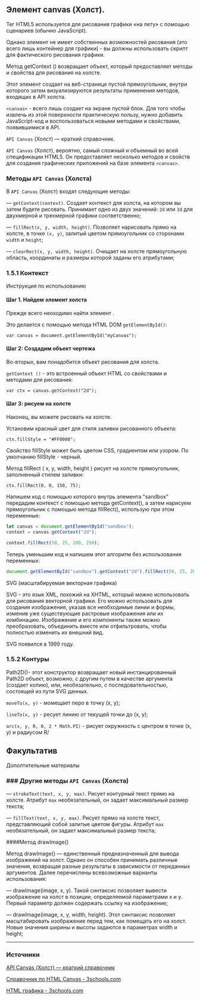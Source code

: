 ## Элемент canvas (Холст).

Тег HTML5 <canvas> используется для рисования графики «на лету» с помощью 
сценариев (обычно JavaScript).

Однако элемент <canvas> не имеет собственных возможностей рисования 
(это всего лишь контейнер для графики) - вы должны использовать скрипт 
для фактического рисования графики.

Метод getContext () возвращает объект, который предоставляет методы 
и свойства для рисования на холсте.


Этот элемент создает на веб-странице пустой прямоугольник, внутри которого 
затем визуализируются результаты применения методов, входящих в API холста.

`<canvas>` - всего лишь создает на экране пустой блок. Для того чтобы извлечь 
из этой поверхности практическую пользу, нужно добавить JavaScript-код 
и воспользоваться новыми методами и свойствами, появившимися в API.

`API Canvas` (Холст) — краткий справочник.

`API Canvas` (Холст), вероятно, самый сложный и объемный во всей спецификации HTML5. 
Он предоставляет несколько методов и свойств для создания графических приложений 
на базе элемента `<canvas>`.


### Методы `API Canvas` (Холста)

В `API Canvas` (Холст) входят следующие методы:

— `getContext(context)`. Создает контекст для холста, на котором вы затем будете 
рисовать. Принимает одно из двух значений: `2d` или `3d` для двухмерной и 
трехмерной графики соответственно;

— `fillRect(x, y, width, height)`. Позволяет нарисовать прямо на холсте, в точке 
`(x, y)`, залитый цветом прямоугольник со сторонами `width` и `height`;

— `clearRect(x, y, width, height)`. Очищает на холсте прямоугольную область, 
координаты и размеры которой заданы его атрибутами;


### 1.5.1 Контекст

Инструкция по использованию


#### Шаг 1. Найдем элемент холста

Прежде всего неоходимо найти элемент <canvas>.

Это делается с помощью метода HTML DOM `getElementById()`:

`var canvas = document.getElementById("myCanvas");`


#### Шаг 2: Создадим объект чертежа

Во-вторых, вам понадобится объект рисования для холста.

`getContext ()` - это встроенный объект HTML со свойствами и методами для рисования:

`var ctx = canvas.getContext("2d");`


#### Шаг 3: рисуем на холсте

Наконец, вы можете рисовать на холсте.

Установим красный цвет для стиля заливки рисованного объекта:

`ctx.fillStyle = "#FF0000";`

Свойство fillStyle может быть цветом CSS, градиентом или узором. 
По умолчанию fillStyle - черный.

Метод fillRect ( x, y, width, height ) рисует на холсте прямоугольник, 
заполненный стилем заливки:

`ctx.fillRect(0, 0, 150, 75);`


Напишем код с помощью которого внутрь элемента "sandbox" передадим контекст 
с помощью метода getContext(), а затем нарисуем прямоугольник с помощью 
метода fillRect(), использую при этом переменные:

```js
let canvas = document.getElementById("sandbox");
context = canvas.getContext("2d");

context.fillRect(50, 25, 200, 250);
```

Теперь уменьшим код и напишем этот алгоритм без использования переменных:

```js
document.getElementById("sandbox").getContext("2d").fillRect(50, 25, 200, 250);
```



SVG (масштабируемая векторная графика)

SVG - это  язык XML, похожий на XHTML, который можно использовать 
для рисования векторной графики. Его можно использовать для создания 
изображения, указав все необходимые линии и формы, изменив уже существующие 
растровые изображения или их комбинацию. Изображение и его компоненты также 
можно преобразовать, объединить вместе или отфильтровать, чтобы полностью 
изменить их внешний вид.

SVG появился в 1999 году.




### 1.5.2 Контуры

Path2D()- этот конструктор возвращает новый инстанцированный Path2D объект, 
возможно, с другим путем в качестве аргумента (создает копию), или, 
необязательно, с последовательностью, состоящей из пути SVG данных.

`moveTo(x, y)` - момещает перо в точку (x, y);

`lineTo(x, y)` - ресует линию от текущей точки до (x, y);

`arc(x, y, R, 0, 2 * Math.PI)` - рисует окружность с центром в точке (x, y) 
и радиусом R/


## Факультатив

Дополтительные материалы


### ### Другие методы `API Canvas` (Холста)


— `strokeText(text, x, y, max)`. Рисует контурный текст прямо на холсте. 
Атрибут `max` необязательный, он задает максимальный размер текста;

— `fillText(text, x, y, max)`. Рисует прямо на холсте текст, представляющий 
собой залитые цветом фигуры. Атрибут `max` необязательный, он задает 
максимальный размер текста;


####Метод drawImage()

Метод drawImage() — единственный предназначенный для вывода изображений на холст. 
Однако он способен принимать различные значения, возвращая разные результаты 
в зависимости от переданных аргументов. Далее перечислены всевозможные 
варианты использования:

— drawImage(image, x, y). Такой синтаксис позволяет вывести изображение 
на холст в позиции, определяемой параметрами x и y. Первый параметр должен 
содержать ссылку на изображение;

— drawImage(image, x, y, width, height). Этот синтаксис позволяет 
масштабировать изображение перед тем, как помещать его на холст. 
Новые значения ширины и высоты задаются в параметрах width и height;

***

### Источники

[API Canvas (Холст) — краткий справочник](http://html5ru.com/api-canvas-xolst-kratkij-spravochnik.html)

[Справочник по HTML Canvas - 3schools.com](https://www.w3schools.com/graphics/canvas_reference.asp)

[HTML графика - 3schools.com](https://www.w3schools.com/graphics/default.asp)
